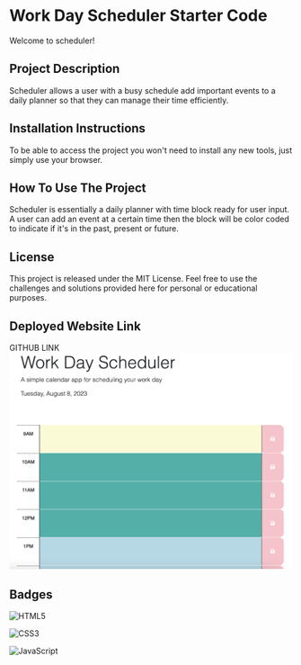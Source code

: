 # Work Day Scheduler Starter Code

Welcome to scheduler!

## **Project Description**

Scheduler allows a user with a busy schedule add important events to a daily planner so that they can manage their time efficiently.

## **Installation Instructions**

To be able to access the project you won't need to install any new tools, just simply use your browser.

## **How To Use The Project**

Scheduler is essentially a daily planner with time block ready for user input. A user can add an event at a certain time then the block will be color coded to indicate if it's in the past, present or future.

## **License**

This project is released under the MIT License. Feel free to use the challenges and solutions provided here for personal or educational purposes.

## **Deployed Website Link**

GITHUB LINK
![Website screenshot](./Assets/Screenshot%202023-08-08%20at%209.11.31%20AM.png)

## **Badges**

![HTML5](https://img.shields.io/badge/HTML5-E34F26?style=for-the-badge&logo=html5&logoColor=white)

![CSS3](https://img.shields.io/badge/CSS3-1572B6?style=for-the-badge&logo=css3&logoColor=white)

![JavaScript](https://img.shields.io/badge/JavaScript-F7DF1E?style=for-the-badge&logo=javascript&logoColor=black)
